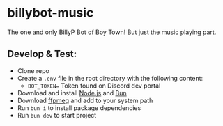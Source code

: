 # billybot-music

The one and only BillyP Bot of Boy Town! But just the music playing part.

## Develop & Test:

- Clone repo
- Create a `.env` file in the root directory with the following content:
    - `BOT_TOKEN=` Token found on Discord dev portal
- Download and install [Node.js](https://nodejs.org/en) and [Bun](https://bun.sh)
- Download [ffpmeg](https://ffmpeg.org) and add to your system path
- Run `bun i` to install package dependencies
- Run `bun dev` to start project
